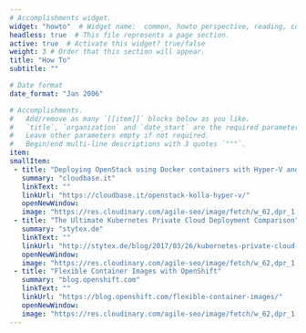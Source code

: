 ```yaml
---
# Accomplishments widget.
widget: "howto"  # Widget name:  common, howto perspective, reading, cd-with-jenkins-and-docker  etc
headless: true  # This file represents a page section.
active: true  # Activate this widget? true/false
weight: 3 # Order that this section will appear.
title: "How To"
subtitle: ""

# Date format
date_format: "Jan 2006"

# Accomplishments.
#   Add/remove as many `[[item]]` blocks below as you like.
#   `title`, `organization` and `date_start` are the required parameters.
#   Leave other parameters empty if not required.
#   Begin/end multi-line descriptions with 3 quotes `"""`.
item:
smallItem: 
 - title: "Deploying OpenStack using Docker containers with Hyper-V and Kolla"
   summary: "cloudbase.it"
   linkText: ""
   linkUrl: "https://cloudbase.it/openstack-kolla-hyper-v/"
   openNewWindow: 
   image: "https://res.cloudinary.com/agile-seo/image/fetch/w_62,dpr_1.0,d_blank_am8gzx.png/https%3A%2F%2Flogo.clearbit.com%2Fcloudbase.it%3Fsize%3D250" 
 - title: "The Ultimate Kubernetes Private Cloud Deployment Comparison"
   summary: "stytex.de"
   linkText: ""
   linkUrl: "http://stytex.de/blog/2017/03/26/kubernetes-private-cloud-deployments-comparison/"
   openNewWindow: 
   image: "https://res.cloudinary.com/agile-seo/image/fetch/w_62,dpr_1.0,d_blank_am8gzx.png/https%3A%2F%2Flogo.clearbit.com%2Fstytex.de%3Fsize%3D250" 
 - title: "Flexible Container Images with OpenShift"
   summary: "blog.openshift.com"
   linkText: ""
   linkUrl: "https://blog.openshift.com/flexible-container-images/"
   openNewWindow: 
   image: "https://res.cloudinary.com/agile-seo/image/fetch/w_62,dpr_1.0,d_blank_am8gzx.png/https%3A%2F%2Flogo.clearbit.com%2Fblog.openshift.com%3Fsize%3D250"
---
```


    
